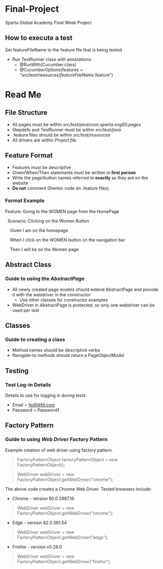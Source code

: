 # Final-Project
Sparta Global Academy Final Week Project

## How to execute a test
Set featureFileName to the feature file that is being tested
* Run TestRunner class with annotations:
  * @RunWith(Cucumber.class)
  * @CucumberOptions(features = "src/test/resources/*featureFileName*.feature")

# Read Me

## File Structure

* All pages must be within *src/test/java/com.sparta.eng50.pages*
* Stepdefs and TestRunner must be within *src/test/java*
* .feature files should be within *src/test/resources*
* All drivers are within *Project file*

## Feature Format

* Features must be descriptive
* Given/When/Then statements must be written in **first person**
* Write the page/button names referred to **exactly** as they are on the website
* **Do not** comment Gherkin code (in .feature files)

### Format Example
Feature: Going to the WOMEN page from the HomePage

&nbsp; Scenario: Clicking on the Women Button
 
&nbsp; &nbsp; Given I am on the homepage
  
&nbsp; &nbsp; When I click on the WOMEN button on the navigation bar
  
&nbsp; &nbsp; Then I will be on the Women page

## Abstract Class
### Guide to using the *AbstractPage*
* All newly created page models should extend AbstractPage and provide it with the webdriver in the constructor
  * Use other classes for constructor examples
* WebDriver in AbstractPage is protected, so only one webdriver can be used per test

## Classes
### Guide to creating a class
* Method names should be descriptive verbs
* Navigate-to methods should return a PageObjectModel

## Testing
### Test Log-in Details
Details to use for logging in during tests
* Email = fedf@fd.com
* Password = Password1

## Factory Pattern
### Guide to using *Web Driver* Factory Pattern

Example creation of web driver using factory pattern.
> FactoryPatternObject factoryPatternObject = new FactoryPatternObject();

> WebDriver webDriver = new FactoryPatternObject.getWebDriver("chrome");

The above code creates a Chrome Web Driver.
Tested browsers include:

* Chrome - version 80.0.3987.16
> WebDriver webDriver = new FactoryPatternObject.getWebDriver("chrome");
* Edge - version 82.0.361.54
> WebDriver webDriver = new FactoryPatternObject.getWebDriver("edge");
* Firefox - version v0.26.0
> WebDriver webDriver = new FactoryPatternObject.getWebDriver("firefox");

